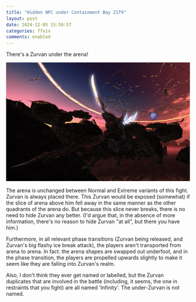 ```yaml
---
title: "Hidden NPC under Containment Bay Z1T9"
layout: post
date: 2024-12-05 15:59:57
categories: ffxiv
comments: enabled
---
```

There's a Zurvan under the arena!

<center><a href="https://raw.githubusercontent.com/Nox13last/nox13last.github.io/refs/heads/main/_uploads/1733414397616.png"><img src="https://raw.githubusercontent.com/Nox13last/nox13last.github.io/refs/heads/main/_uploads/1733414397616.png" width="600"></a></center>

The arena is unchanged between Normal and Extreme variants of this fight. Zurvan is always placed there. This Zurvan would be exposed (somewhat) if the slice of arena above him fell away in the same manner as the other quadrants of the arena do. But because this slice never breaks, there is no need to hide Zurvan any better. (I'd argue that, in the absence of more information, there's no reason to hide Zurvan "at all", but there you have him.)  

Furthermore, in all relevant phase transitions (Zurvan being released, and Zurvan's big flashy ice break attack), the players aren't transported from arena to arena. In fact. the arena shapes are swapped out underfoot, and in the phase transition, the players are propelled upwards slightly to make it seem like they are falling into Zurvan's realm.  

Also, I don't think they ever get named or labelled, but the Zurvan duplicates that are involved in the battle (including, it seems, the one in restraints that you fight) are all named 'Infinity'. The under-Zurvan is not named.

